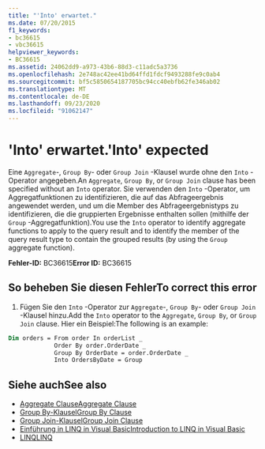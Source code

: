 ```yaml
---
title: "'Into' erwartet."
ms.date: 07/20/2015
f1_keywords:
- bc36615
- vbc36615
helpviewer_keywords:
- BC36615
ms.assetid: 24062dd9-a973-43b6-88d3-c11adc5a3736
ms.openlocfilehash: 2e748ac42ee41bd64ffd1fdcf9493288fe9c0ab4
ms.sourcegitcommit: bf5c5850654187705bc94cc40ebfb62fe346ab02
ms.translationtype: MT
ms.contentlocale: de-DE
ms.lasthandoff: 09/23/2020
ms.locfileid: "91062147"
---
```

# <a name="into-expected"></a><span data-ttu-id="8fd9f-102">'Into' erwartet.</span><span class="sxs-lookup"><span data-stu-id="8fd9f-102">'Into' expected</span></span>

<span data-ttu-id="8fd9f-103">Eine `Aggregate`-, `Group By`- oder `Group Join` -Klausel wurde ohne den `Into` -Operator angegeben.</span><span class="sxs-lookup"><span data-stu-id="8fd9f-103">An `Aggregate`, `Group By`, or `Group Join` clause has been specified without an `Into` operator.</span></span> <span data-ttu-id="8fd9f-104">Sie verwenden den `Into` -Operator, um Aggregatfunktionen zu identifizieren, die auf das Abfrageergebnis angewendet werden, und um die Member des Abfrageergebnistyps zu identifizieren, die die gruppierten Ergebnisse enthalten sollen (mithilfe der `Group` -Aggregatfunktion).</span><span class="sxs-lookup"><span data-stu-id="8fd9f-104">You use the `Into` operator to identify aggregate functions to apply to the query result and to identify the member of the query result type to contain the grouped results (by using the `Group` aggregate function).</span></span>  
  
 <span data-ttu-id="8fd9f-105">**Fehler-ID:** BC36615</span><span class="sxs-lookup"><span data-stu-id="8fd9f-105">**Error ID:** BC36615</span></span>  
  
## <a name="to-correct-this-error"></a><span data-ttu-id="8fd9f-106">So beheben Sie diesen Fehler</span><span class="sxs-lookup"><span data-stu-id="8fd9f-106">To correct this error</span></span>  

1. <span data-ttu-id="8fd9f-107">Fügen Sie den `Into` -Operator zur `Aggregate`-, `Group By`- oder `Group Join` -Klausel hinzu.</span><span class="sxs-lookup"><span data-stu-id="8fd9f-107">Add the `Into` operator to the `Aggregate`, `Group By`, or `Group Join` clause.</span></span> <span data-ttu-id="8fd9f-108">Hier ein Beispiel:</span><span class="sxs-lookup"><span data-stu-id="8fd9f-108">The following is an example:</span></span>  

```vb  
Dim orders = From order In orderList _  
             Order By order.OrderDate _  
             Group By OrderDate = order.OrderDate _  
             Into OrdersByDate = Group  
```  
  
## <a name="see-also"></a><span data-ttu-id="8fd9f-109">Siehe auch</span><span class="sxs-lookup"><span data-stu-id="8fd9f-109">See also</span></span>

- [<span data-ttu-id="8fd9f-110">Aggregate Clause</span><span class="sxs-lookup"><span data-stu-id="8fd9f-110">Aggregate Clause</span></span>](../language-reference/queries/aggregate-clause.md)
- [<span data-ttu-id="8fd9f-111">Group By-Klausel</span><span class="sxs-lookup"><span data-stu-id="8fd9f-111">Group By Clause</span></span>](../language-reference/queries/group-by-clause.md)
- [<span data-ttu-id="8fd9f-112">Group Join-Klausel</span><span class="sxs-lookup"><span data-stu-id="8fd9f-112">Group Join Clause</span></span>](../language-reference/queries/group-join-clause.md)
- [<span data-ttu-id="8fd9f-113">Einführung in LINQ in Visual Basic</span><span class="sxs-lookup"><span data-stu-id="8fd9f-113">Introduction to LINQ in Visual Basic</span></span>](../programming-guide/language-features/linq/introduction-to-linq.md)
- [<span data-ttu-id="8fd9f-114">LINQ</span><span class="sxs-lookup"><span data-stu-id="8fd9f-114">LINQ</span></span>](../programming-guide/language-features/linq/index.md)
